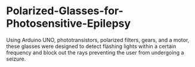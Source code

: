 # Polarized-Glasses-for-Photosensitive-Epilepsy
Using Arduino UNO, phototransistors, polarized filters, gears, and a motor, these glasses were designed to detect flashing lights within a certain frequency and block out the rays preventing the user from undergoing a seizure.
